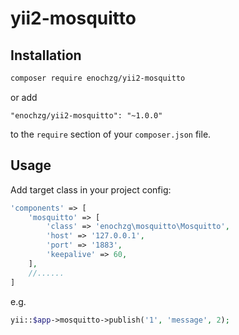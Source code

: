 # yii2-mosquitto

## Installation

```bash
composer require enochzg/yii2-mosquitto
```

or add

```
"enochzg/yii2-mosquitto": "~1.0.0"
```

to the ```require``` section of your `composer.json` file.

## Usage

Add target class in your project config:

```php
'components' => [
    'mosquitto' => [
        'class' => 'enochzg\mosquitto\Mosquitto',
        'host' => '127.0.0.1',
        'port' => '1883',
        'keepalive' => 60,
    ],
    //......
]
```

e.g.
```php
yii::$app->mosquitto->publish('1', 'message', 2);
```
